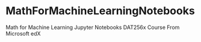 # MathForMachineLearningNotebooks
Math for Machine Learning Jupyter Notebooks
DAT256x Course From Microsoft edX
